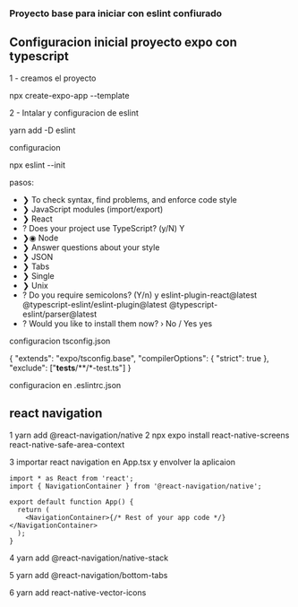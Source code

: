 ### Proyecto base para iniciar con eslint confiurado

## Configuracion inicial proyecto expo con typescript

1 - creamos el proyecto

npx create-expo-app --template

2 - Intalar y configuracion de eslint

yarn add -D eslint

configuracion

npx eslint --init

pasos:

- ❯ To check syntax, find problems, and enforce code style
- ❯ JavaScript modules (import/export)
- ❯ React
- ? Does your project use TypeScript? (y/N) Y
- ❯◉ Node
- ❯ Answer questions about your style
- ❯ JSON
- ❯ Tabs
- ❯ Single
- ❯ Unix
- ? Do you require semicolons? (Y/n) y
  eslint-plugin-react@latest @typescript-eslint/eslint-plugin@latest @typescript-eslint/parser@latest
- ? Would you like to install them now? › No / Yes yes

configuracion tsconfig.json

{
"extends": "expo/tsconfig.base",
"compilerOptions": {
"strict": true
},
"exclude": ["__tests__/**/*-test.ts"]
}

configuracion en .eslintrc.json

## react navigation

1 yarn add @react-navigation/native
2 npx expo install react-native-screens react-native-safe-area-context

3 importar react navigation en App.tsx y envolver la aplicaion

```
import * as React from 'react';
import { NavigationContainer } from '@react-navigation/native';

export default function App() {
  return (
    <NavigationContainer>{/* Rest of your app code */}</NavigationContainer>
  );
}
```

4 yarn add @react-navigation/native-stack

5 yarn add @react-navigation/bottom-tabs

6 yarn add react-native-vector-icons
